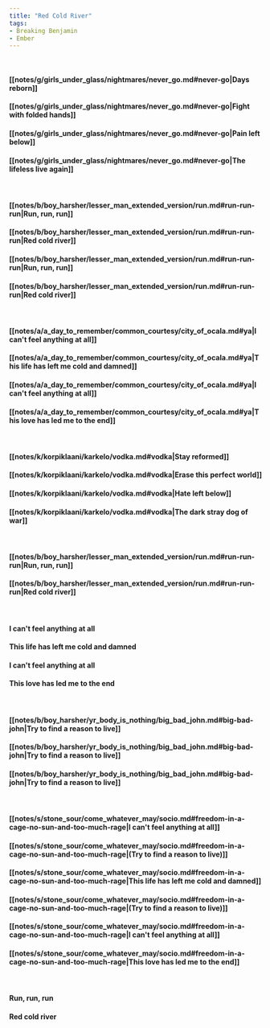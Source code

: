 ```yaml
---
title: "Red Cold River"
tags:
- Breaking Benjamin
- Ember
---
```

&nbsp;
#### [[notes/g/girls_under_glass/nightmares/never_go.md#never-go|Days reborn]]
#### [[notes/g/girls_under_glass/nightmares/never_go.md#never-go|Fight with folded hands]]
#### [[notes/g/girls_under_glass/nightmares/never_go.md#never-go|Pain left below]]
#### [[notes/g/girls_under_glass/nightmares/never_go.md#never-go|The lifeless live again]]
&nbsp;
#### [[notes/b/boy_harsher/lesser_man_extended_version/run.md#run-run-run|Run, run, run]]
#### [[notes/b/boy_harsher/lesser_man_extended_version/run.md#run-run-run|Red cold river]]
#### [[notes/b/boy_harsher/lesser_man_extended_version/run.md#run-run-run|Run, run, run]]
#### [[notes/b/boy_harsher/lesser_man_extended_version/run.md#run-run-run|Red cold river]]
&nbsp;
#### [[notes/a/a_day_to_remember/common_courtesy/city_of_ocala.md#ya|I can't feel anything at all]]
#### [[notes/a/a_day_to_remember/common_courtesy/city_of_ocala.md#ya|This life has left me cold and damned]]
#### [[notes/a/a_day_to_remember/common_courtesy/city_of_ocala.md#ya|I can't feel anything at all]]
#### [[notes/a/a_day_to_remember/common_courtesy/city_of_ocala.md#ya|This love has led me to the end]]
&nbsp;
#### [[notes/k/korpiklaani/karkelo/vodka.md#vodka|Stay reformed]]
#### [[notes/k/korpiklaani/karkelo/vodka.md#vodka|Erase this perfect world]]
#### [[notes/k/korpiklaani/karkelo/vodka.md#vodka|Hate left below]]
#### [[notes/k/korpiklaani/karkelo/vodka.md#vodka|The dark stray dog of war]]
&nbsp;
#### [[notes/b/boy_harsher/lesser_man_extended_version/run.md#run-run-run|Run, run, run]]
#### [[notes/b/boy_harsher/lesser_man_extended_version/run.md#run-run-run|Red cold river]]
&nbsp;
#### I can't feel anything at all
#### This life has left me cold and damned
#### I can't feel anything at all
#### This love has led me to the end
&nbsp;
#### [[notes/b/boy_harsher/yr_body_is_nothing/big_bad_john.md#big-bad-john|Try to find a reason to live]]
#### [[notes/b/boy_harsher/yr_body_is_nothing/big_bad_john.md#big-bad-john|Try to find a reason to live]]
#### [[notes/b/boy_harsher/yr_body_is_nothing/big_bad_john.md#big-bad-john|Try to find a reason to live]]
&nbsp;
#### [[notes/s/stone_sour/come_whatever_may/socio.md#freedom-in-a-cage-no-sun-and-too-much-rage|I can't feel anything at all]]
#### [[notes/s/stone_sour/come_whatever_may/socio.md#freedom-in-a-cage-no-sun-and-too-much-rage|(Try to find a reason to live)]]
#### [[notes/s/stone_sour/come_whatever_may/socio.md#freedom-in-a-cage-no-sun-and-too-much-rage|This life has left me cold and damned]]
#### [[notes/s/stone_sour/come_whatever_may/socio.md#freedom-in-a-cage-no-sun-and-too-much-rage|(Try to find a reason to live)]]
#### [[notes/s/stone_sour/come_whatever_may/socio.md#freedom-in-a-cage-no-sun-and-too-much-rage|I can't feel anything at all]]
#### [[notes/s/stone_sour/come_whatever_may/socio.md#freedom-in-a-cage-no-sun-and-too-much-rage|This love has led me to the end]]
&nbsp;
#### Run, run, run
#### Red cold river
